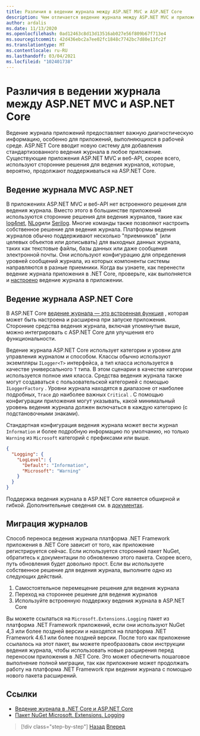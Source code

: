 ```yaml
---
title: Различия в ведении журнала между ASP.NET MVC и ASP.NET Core
description: Чем отличается ведение журнала между ASP.NET MVC и приложениями веб-API и ASP.NET Core приложениями?
author: ardalis
ms.date: 11/13/2020
ms.openlocfilehash: 0ad12463c8d13d13516ab027e56f809b67f713e4
ms.sourcegitcommit: 42d436ebc2a7ee02fc1848c7742bc7d80e13fc2f
ms.translationtype: MT
ms.contentlocale: ru-RU
ms.lasthandoff: 03/04/2021
ms.locfileid: "102401738"
---
```

# <a name="logging-differences-between-aspnet-mvc-and-aspnet-core"></a>Различия в ведении журнала между ASP.NET MVC и ASP.NET Core

Ведение журнала приложений предоставляет важную диагностическую информацию, особенно для приложений, выполняющихся в рабочей среде. ASP.NET Core вводит новую систему для добавления стандартизованного ведения журнала в любое приложение. Существующие приложения ASP.NET MVC и веб-API, скорее всего, используют сторонние решения для ведения журналов, которые, вероятно, продолжают поддерживаться на ASP.NET Core.

## <a name="aspnet-mvc-logging"></a>Ведение журнала MVC ASP.NET

В приложениях ASP.NET MVC и веб-API нет встроенного решения для ведения журнала. Вместо этого в большинстве приложений используются сторонние решения для ведения журналов, такие как [log4net](https://www.nuget.org/packages/log4net/), [NLog](https://www.nuget.org/packages/NLog/)или [Serilog](https://www.nuget.org/packages/Serilog). Многие команды также позволяют настроить собственное решение для ведения журнала. Платформы ведения журналов обычно поддерживают несколько "приемников" (или целевых объектов или дописывать) для выходных данных журнала, таких как текстовые файлы, базы данных или даже сообщения электронной почты. Они используют конфигурацию для определения уровней сообщений журнала, из которых компоненты системы направляются в разные приемники. Когда вы узнаете, как перенести ведение журнала приложения в .NET Core, проверьте, как выполняется и [настроено](configuration-differences.md) ведение журнала в приложении.

## <a name="aspnet-core-logging"></a>Ведение журнала ASP.NET Core

В ASP.NET Core [ведение журнала — это встроенная функция](/aspnet/core/fundamentals/logging/) , которая может быть настроена и расширена при запуске приложения. Сторонние средства ведения журнала, включая упомянутые выше, можно интегрировать с ASP.NET Core для улучшения его функциональности.

Ведение журнала ASP.NET Core использует категории и уровни для управления журналом и способом. Классы обычно используют экземпляры `ILogger<T>` интерфейса, а тип класса используется в качестве универсального `T` типа. В этом сценарии в качестве категории используется полное имя класса. Средства ведения журнала также могут создаваться с пользовательской категорией с помощью `ILoggerFactory` . Уровни журнала находятся в диапазоне от наиболее подробных, `Trace` до наиболее важных `Critical` . С помощью конфигурации приложения могут указывать, какой минимальный уровень ведения журнала должен включаться в каждую категорию (с подстановочными знаками).

Стандартная конфигурация ведения журнала может вести журнал `Information` и более подробную информацию по умолчанию, но только `Warning` из `Microsoft` категорий с префиксами или выше.

```json
{
  "Logging": {
    "LogLevel": {
      "Default": "Information",
      "Microsoft": "Warning"
    }
  }
}
```

Поддержка ведения журнала в ASP.NET Core является обширной и гибкой. Дополнительные сведения см. в [документах](/aspnet/core/fundamentals/logging/).

## <a name="migrate-logging"></a>Миграция журналов

Способ переноса ведения журнала платформа .NET Framework приложения в .NET Core зависит от того, как приложение регистрируется сейчас. Если используется сторонний пакет NuGet, обратитесь к документации по обновлению этого пакета. Скорее всего, путь обновления будет довольно прост. Если вы используете собственное решение для ведения журнала, выполните одно из следующих действий.

1. Самостоятельное перемещение решения для ведения журнала
1. Переход на стороннее решение для ведения журналов
1. Используйте встроенную поддержку ведения журнала в ASP.NET Core

Вы можете ссылаться на `Microsoft.Extensions.Logging` пакет из платформа .NET Framework приложений, если они используют NuGet 4,3 или более поздней версии и находятся на платформа .NET Framework 4.6.1 или более поздней версии. После того как приложение ссылалось на этот пакет, вы можете преобразовать свои инструкции ведения журнала, чтобы использовать новые расширения перед переносом приложения в .NET Core. Это может обеспечить пошаговое выполнение полной миграции, так как приложение может продолжать работу на платформа .NET Framework при ведении журнала с помощью нового пакета расширений.

## <a name="references"></a>Ссылки

- [Ведение журнала в .NET Core и ASP.NET Core](/aspnet/core/fundamentals/logging/)
- [Пакет NuGet Microsoft. Extensions. Logging](https://www.nuget.org/packages/microsoft.extensions.logging/)

>[!div class="step-by-step"]
>[Назад](middleware-modules-handlers.md)
>[Вперед](routing-differences.md)
